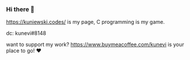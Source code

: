 ### Hi there 👋

https://kuniewski.codes/ is my page, C programming is my game.

dc: kunevi#8148

want to support my work? https://www.buymeacoffee.com/kunevi is your place to go! :heart:
